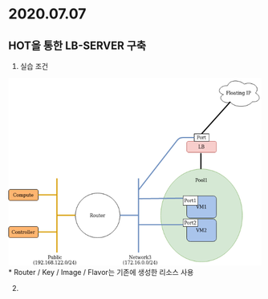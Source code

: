 2020.07.07 
==========

HOT을 통한 LB-SERVER 구축
-----------------------
1) 실습 조건
<img src=/img/20200707.png>
* Router / Key / Image / Flavor는 기존에 생성한 리소스 사용

2) 





